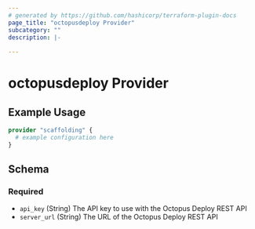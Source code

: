 ```yaml
---
# generated by https://github.com/hashicorp/terraform-plugin-docs
page_title: "octopusdeploy Provider"
subcategory: ""
description: |-
  
---
```


# octopusdeploy Provider



## Example Usage

```terraform
provider "scaffolding" {
  # example configuration here
}
```

<!-- schema generated by tfplugindocs -->
## Schema

### Required

- `api_key` (String) The API key to use with the Octopus Deploy REST API
- `server_url` (String) The URL of the Octopus Deploy REST API

